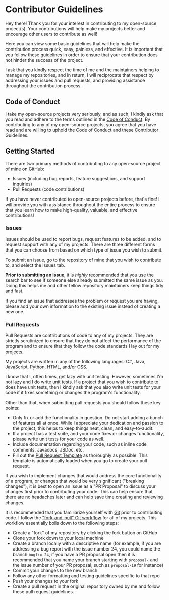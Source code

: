# Contributor Guidelines

Hey there! Thank you for your interest in contributing to my open-source project(s). Your contributions will help make my projects better and encourage other users to contribute as well!

Here you can view some basic guidelines that will help make the contribution process quick, easy, painless, and effective. It is important that you follow these guidelines in order to ensure that your contribution does not hinder the success of the project.

I ask that you kindly respect the time of me and the maintainers helping to manage my repositories, and in return, I will reciprocate that respect by addressing your issues and pull requests, and providing assistance throughout the contribution process.

## Code of Conduct

I take my open-source projects very seriously, and as such, I kindly ask that you read and adhere to the terms outlined in the [Code of Conduct](https://github.com/sanelkukic/.github/tree/main/CODE_OF_CONDUCT.md). By contributing to any of my open-source projects, you agree that you have read and are willing to uphold the Code of Conduct and these Contributor Guidelines.

## Getting Started

There are two primary methods of contributing to any open-source project of mine on GitHub:

- Issues (including bug reports, feature suggestions, and support inquiries)
- Pull Requests (code contributions)

If you have never contributed to open-source projects before, that's fine! I will provide you with assistance throughout the entire process to ensure that you learn how to make high-quality, valuable, and effective contributions!

### Issues

Issues should be used to report bugs, request features to be added, and to request support with any of my projects. There are three different forms that you can choose from based on which type of issue you wish to submit.

To submit an issue, go to the repository of mine that you wish to contribute to, and select the Issues tab.

**Prior to submitting an issue**, it is *highly* recommended that you use the search bar to see if someone else already submitted the same issue as you. Doing this helps me and other fellow repository maintainers keep things tidy and fast.

If you find an issue that addresses the problem or request you are having, please add your own information to the existing issue instead of creating a new one.

### Pull Requests

Pull Requests are contributions of code to any of my projects. They are strictly scrutinized to ensure that they do not affect the performance of the program and to ensure that they follow the code standards I lay out for my projects.

My projects are written in any of the following languages: C#, Java, JavaScript, Python, HTML, and/or CSS.

I know that I, often times, get lazy with unit testing. However, sometimes I'm not lazy and I do write unit tests. If a project that you wish to contribute to does have unit tests, then I kindly ask that you also write unit tests for your code if it fixes something or changes the program's functionality.

Other than that, when submitting pull requests you should follow these key points:
- Only fix or add the functionality in question. Do not start adding a bunch of features all at once. While I appreciate your dedication and passion to the project, this helps to keep things neat, clean, and easy-to-audit.
- If a project has a test suite, and your code fixes or changes functionality, please write unit tests for your code as well.
- Include documentation regarding your code, such as inline code comments, Javadocs, JSDoc, etc.
- Fill out the [Pull Request Template](https://github.com/sanelkukic/.github/tree/main/PULL_REQUEST_TEMPLATE.md) as thoroughly as possible. This template is automatically loaded when you go to create your pull request.

If you wish to implement changes that would address the core functionality of a program, or changes that would be very significant ("breaking changes"), it is best to open an Issue as a "PR Proposal" to discuss your changes first prior to contributing your code. This can help ensure that there are no headaches later and can help save time creating and reviewing changes.

It is recommended that you familiarize yourself with [Git](https://git-scm.com) prior to contributing code. I follow the ["fork-and-pull" Git workflow](https://github.com/susam/gitpr) for all of my projects. This workflow essentially boils down to the following steps:
- Create a "fork" of my repository by clicking the fork button on GitHub
- Clone your fork down to your local machine
- Create a branch locally with a descriptive name (for example, if you are addressing a bug report with the issue number 24, you could name the branch `bugfix-24`, if you have a PR proposal open then it is recommended that you name your branch starting with `proposal-` and the issue number of your PR proposal, such as `proposal-19` for instance)
- Commit your changes to the new branch
- Follow any other formatting and testing guidelines specific to that repo
- Push your changes to your fork
- Create a pull request in the original repository owned by me and follow these pull request guidelines.